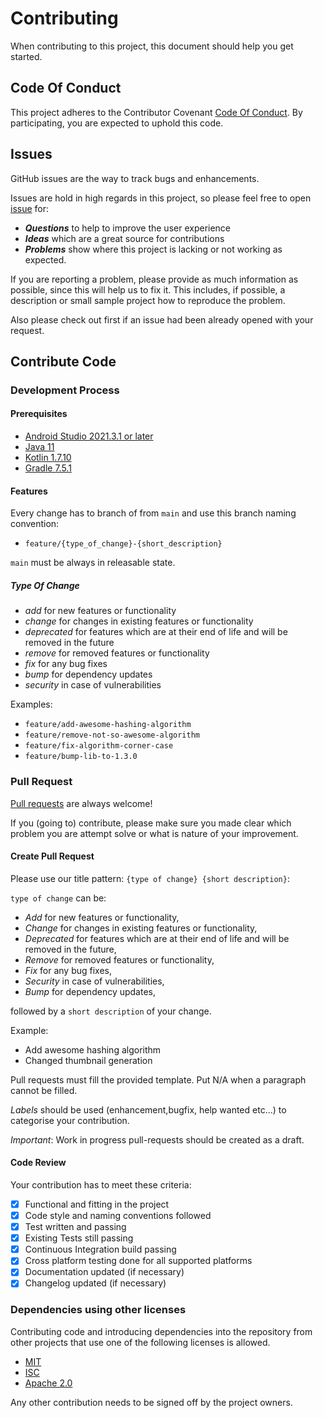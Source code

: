 # Contributing

When contributing to this project, this document should help you get started.

## Code Of Conduct

This project adheres to the Contributor Covenant [Code Of Conduct](https://bitpogo.github.io/test-utils-kmp/development/code-of-conduct/).
By participating, you are expected to uphold this code.

## Issues

GitHub issues are the way to track bugs and enhancements.

Issues are hold in high regards in this project, so please feel free to open [issue](https://github.com/bitPogo/test-utils-kmp/issues) for:

* _**Questions**_ to help to improve the user experience
* _**Ideas**_ which are a great source for contributions
* _**Problems**_ show where this project is lacking or not working as expected.

If you are reporting a problem, please provide as much information as possible, since this will help us to fix it.
This includes, if possible, a description or small sample project how to reproduce the problem.

Also please check out first if an issue had been already opened with your request.

## Contribute Code

### Development Process

#### Prerequisites

* [Android Studio 2021.3.1 or later](https://developer.android.com/studio#downloads)
* [Java 11](https://adoptopenjdk.net/?variant=openjdk11&jvmVariant=hotspot)
* [Kotlin 1.7.10](https://kotlinlang.org/)
* [Gradle 7.5.1](https://gradle.org/install/)

#### Features

Every change has to branch of from `main` and use this branch naming convention:

* `feature/{type_of_change}-{short_description}`

`main` must be always in releasable state.

##### Type Of Change

- *add* for new features or functionality
- *change* for changes in existing features or functionality
- *deprecated* for features which are at their end of life and will be removed in the future
- *remove* for removed features or functionality
- *fix* for any bug fixes
- *bump* for dependency updates
- *security* in case of vulnerabilities

Examples:

- `feature/add-awesome-hashing-algorithm`
- `feature/remove-not-so-awesome-algorithm`
- `feature/fix-algorithm-corner-case`
- `feature/bump-lib-to-1.3.0`

### Pull Request

[Pull requests](https://github.com/bitPogo/kfixture/pulls) are always welcome!

If you (going to) contribute, please make sure you made clear which problem you are attempt solve or what is nature of your improvement.

#### Create Pull Request

Please use our title pattern: `{type of change} {short description}`:

`type of change` can be:

- *Add* for new features or functionality,
- *Change* for changes in existing features or functionality,
- *Deprecated* for features which are at their end of life and will be removed in the future,
- *Remove* for removed features or functionality,
- *Fix* for any bug fixes,
- *Security* in case of vulnerabilities,
- *Bump* for dependency updates,

followed by a `short description` of your change.

Example:

- Add awesome hashing algorithm
- Changed thumbnail generation

Pull requests must fill the provided template. Put N/A when a paragraph cannot be filled.

_Labels_ should be used (enhancement,bugfix, help wanted etc...) to categorise your contribution.

*Important*: Work in progress pull-requests should be created as a draft.

#### Code Review

Your contribution has to meet these criteria:

* [x] Functional and fitting in the project
* [x] Code style and naming conventions followed
* [x] Test written and passing
* [x] Existing Tests still passing
* [x] Continuous Integration build passing
* [x] Cross platform testing done for all supported platforms
* [x] Documentation updated (if necessary)
* [x] Changelog updated (if necessary)

### Dependencies using other licenses

Contributing code and introducing dependencies into the repository from other projects that use one
of the following licenses is allowed.

- [MIT](https://opensource.org/licenses/MIT)
- [ISC](https://opensource.org/licenses/ISC)
- [Apache 2.0](https://opensource.org/licenses/Apache-2.0)

Any other contribution needs to be signed off by the project owners.
